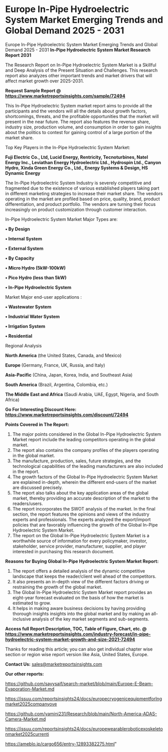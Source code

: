 # Europe In-Pipe Hydroelectric System Market Emerging Trends and Global Demand 2025 - 2031
 Europe In-Pipe Hydroelectric System Market Emerging Trends and Global Demand 2025 - 2031
<strong>In-Pipe Hydroelectric System Market Research Report 2031</strong>

The Research Report on In-Pipe Hydroelectric System Market is a Skillful and Deep Analysis of the Present Situation and Challenges. This research report also analyzes other important trends and market drivers that will affect market growth over 2025-2031.

<strong>Request Sample Report @ <a href=https://www.marketreportsinsights.com/sample/72494>https://www.marketreportsinsights.com/sample/72494</a></strong>

This In-Pipe Hydroelectric System market report aims to provide all the participants and the vendors will all the details about growth factors, shortcomings, threats, and the profitable opportunities that the market will present in the near future. The report also features the revenue share, industry size, production volume, and consumption in order to gain insights about the politics to contest for gaining control of a large portion of the market share.

Top Key Players in the In-Pipe Hydroelectric System Market:

<strong>Fuji Electric Co., Ltd, Lucid Energy, Rentricity, Tecnoturbines, Natel Energy Inc., Leviathan Energy Hydroelectric Ltd., Hydrospin Ltd., Canyon Hydro, Xinda Green Energy Co., Ltd., Energy Systems & Design, HS Dynamic Energy</strong>

The In-Pipe Hydroelectric System Industry is severely competitive and fragmented due to the existence of various established players taking part in different marketing strategies to increase their market share. The vendors operating in the market are profiled based on price, quality, brand, product differentiation, and product portfolio. The vendors are turning their focus increasingly on product customization through customer interaction.

In-Pipe Hydroelectric System Market Major Types are:

<strong>• By Design

• Internal System

• External System

• By Capacity

• Micro Hydro (5kW-100kW)

• Pico Hydro (less than 5kW)

• In-Pipe Hydroelectric System</strong>

Market Major end-user applications :

<strong>• Wastewater System

• Industrial Water System

• Irrigation System

• Residential</strong>

Regional Analysis

</u><strong><b>North America</b></strong> (the United States, Canada, and Mexico)

<strong><b>Europe </b></strong>(Germany, France, UK, Russia, and Italy)

<strong><b>Asia-Pacific</b></strong> (China, Japan, Korea, India, and Southeast Asia)

<strong><b>South America</b></strong> (Brazil, Argentina, Colombia, etc.)

<strong><b>The Middle East and Africa</b></strong> (Saudi Arabia, UAE, Egypt, Nigeria, and South Africa)

<strong>Go For Interesting Discount Here: <a href=https://www.marketreportsinsights.com/discount/72494>https://www.marketreportsinsights.com/discount/72494</a></strong>

<strong>Points Covered in The Report:</strong>
<ol>
  <li>The major points considered in the Global In-Pipe Hydroelectric System Market report include the leading competitors operating in the global market.</li>
  <li>The report also contains the company profiles of the players operating in the global market.</li>
  <li>The manufacture, production, sales, future strategies, and the technological capabilities of the leading manufacturers are also included in the report.</li>
  <li>The growth factors of the Global In-Pipe Hydroelectric System Market are explained in-depth, wherein the different end-users of the market are discussed precisely.</li>
  <li>The report also talks about the key application areas of the global market, thereby providing an accurate description of the market to the readers/users.</li>
  <li>The report incorporates the SWOT analysis of the market. In the final section, the report features the opinions and views of the industry experts and professionals. The experts analyzed the export/import policies that are favorably influencing the growth of the Global In-Pipe Hydroelectric System Market.</li>
  <li>The report on the Global In-Pipe Hydroelectric System Market is a worthwhile source of information for every policymaker, investor, stakeholder, service provider, manufacturer, supplier, and player interested in purchasing this research document.</li>
</ol>
<strong>Reasons for Buying Global In-Pipe Hydroelectric System Market Report:</strong>

<ol>
  <li>The report offers a detailed analysis of the dynamic competitive landscape that keeps the reader/client well ahead of the competitors.</li>
  <li>It also presents an in-depth view of the different factors driving or restraining the growth of the global market.</li>
  <li>The Global In-Pipe Hydroelectric System Market report provides an eight-year forecast evaluated on the basis of how the market is estimated to grow.</li>
  <li>It helps in making aware business decisions by having providing thorough insights insights into the global market and by making an all-inclusive analysis of the key market segments and sub-segments.</li>
</ol>
<strong>Access full Report Description, TOC, Table of Figure, Chart, etc. @ <a href=https://www.marketreportsinsights.com/industry-forecast/in-pipe-hydroelectric-system-market-growth-and-size-2021-72494>https://www.marketreportsinsights.com/industry-forecast/in-pipe-hydroelectric-system-market-growth-and-size-2021-72494</a></strong>


Thanks for reading this article; you can also get individual chapter wise section or region wise report version like Asia, United States, Europe.

<strong>Contact Us:</strong>
sales@marketreportsinsights.com

<strong>Our other reports:</strong>

<a href=https://github.com/sayysaif/search-market/blob/main/Europe-E-Beam-Evaporation-Market.md>https://github.com/sayysaif/search-market/blob/main/Europe-E-Beam-Evaporation-Market.md</a>

<a href=https://issuu.com/reportsinsights24/docs/europecryogenicequipmentforlngmarket2025companyove>https://issuu.com/reportsinsights24/docs/europecryogenicequipmentforlngmarket2025companyove</a>

<a href=https://github.com/yamini231/Research/blob/main/North-America-ADAS-Camera-Market.md>https://github.com/yamini231/Research/blob/main/North-America-ADAS-Camera-Market.md</a>

<a href=https://issuu.com/reportsinsights24/docs/europewearableroboticexoskeletonmarket2025currenti>https://issuu.com/reportsinsights24/docs/europewearableroboticexoskeletonmarket2025currenti</a>

<a href=https://ameblo.jp/cargo656/entry-12893382275.html>https://ameblo.jp/cargo656/entry-12893382275.html</a>"
